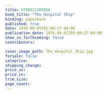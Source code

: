 ```yaml
---
title: 9780811205856
book_title: "The Hospital Ship"
binding: paperback
published: true
date: 1976-09-01T05:00:27-04:00
publication_date: 1976-09-01T05:00:27-04:00
show_in_forthcoming: false
contributors:

cover_image_path: The_Hospital_Ship.jpg
forsale: false
saleprice:
shipping_charge:
price_us:
price_cn:
trim_size:
page_count:
---
```


